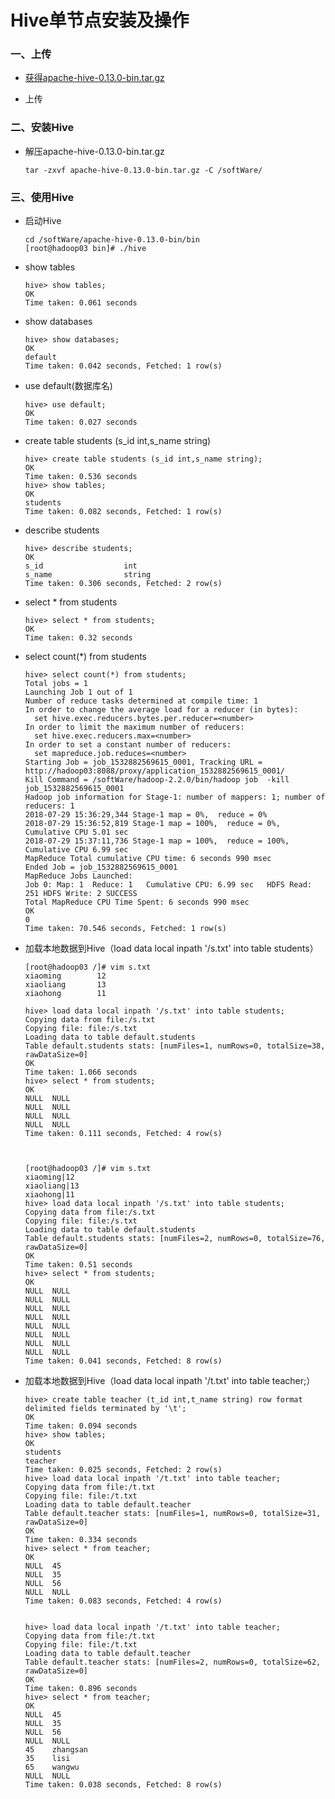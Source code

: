 # Hive单节点安装及操作

### 一、上传

* [获得apache-hive-0.13.0-bin.tar.gz](https://github.com/sunnyandgood/BigData/blob/master/Hive/apache-hive-0.13.0-bin.tar.gz)

* 上传

### 二、安装Hive

* 解压apache-hive-0.13.0-bin.tar.gz

      tar -zxvf apache-hive-0.13.0-bin.tar.gz -C /softWare/

### 三、使用Hive

* 启动Hive

      cd /softWare/apache-hive-0.13.0-bin/bin
      [root@hadoop03 bin]# ./hive

* show tables

      hive> show tables;
      OK
      Time taken: 0.061 seconds

* show databases

      hive> show databases;
      OK
      default
      Time taken: 0.042 seconds, Fetched: 1 row(s)

* use default(数据库名)

      hive> use default;
      OK
      Time taken: 0.027 seconds

* create table students (s_id int,s_name string)

      hive> create table students (s_id int,s_name string);
      OK
      Time taken: 0.536 seconds
      hive> show tables;
      OK
      students
      Time taken: 0.082 seconds, Fetched: 1 row(s)

* describe students

      hive> describe students;
      OK
      s_id                	int                 	                    
      s_name              	string              	                    
      Time taken: 0.306 seconds, Fetched: 2 row(s)

* select * from students

      hive> select * from students;
      OK
      Time taken: 0.32 seconds

* select count(*) from students

      hive> select count(*) from students;
      Total jobs = 1
      Launching Job 1 out of 1
      Number of reduce tasks determined at compile time: 1
      In order to change the average load for a reducer (in bytes):
        set hive.exec.reducers.bytes.per.reducer=<number>
      In order to limit the maximum number of reducers:
        set hive.exec.reducers.max=<number>
      In order to set a constant number of reducers:
        set mapreduce.job.reduces=<number>
      Starting Job = job_1532882569615_0001, Tracking URL = http://hadoop03:8088/proxy/application_1532882569615_0001/
      Kill Command = /softWare/hadoop-2.2.0/bin/hadoop job  -kill job_1532882569615_0001
      Hadoop job information for Stage-1: number of mappers: 1; number of reducers: 1
      2018-07-29 15:36:29,344 Stage-1 map = 0%,  reduce = 0%
      2018-07-29 15:36:52,819 Stage-1 map = 100%,  reduce = 0%, Cumulative CPU 5.01 sec
      2018-07-29 15:37:11,736 Stage-1 map = 100%,  reduce = 100%, Cumulative CPU 6.99 sec
      MapReduce Total cumulative CPU time: 6 seconds 990 msec
      Ended Job = job_1532882569615_0001
      MapReduce Jobs Launched: 
      Job 0: Map: 1  Reduce: 1   Cumulative CPU: 6.99 sec   HDFS Read: 251 HDFS Write: 2 SUCCESS
      Total MapReduce CPU Time Spent: 6 seconds 990 msec
      OK
      0
      Time taken: 70.546 seconds, Fetched: 1 row(s)

* 加载本地数据到Hive（load data local inpath '/s.txt' into table students）
      
      [root@hadoop03 /]# vim s.txt
      xiaoming        12
      xiaoliang       13
      xiaohong        11

      hive> load data local inpath '/s.txt' into table students;
      Copying data from file:/s.txt
      Copying file: file:/s.txt
      Loading data to table default.students
      Table default.students stats: [numFiles=1, numRows=0, totalSize=38, rawDataSize=0]
      OK
      Time taken: 1.066 seconds
      hive> select * from students;
      OK
      NULL	NULL
      NULL	NULL
      NULL	NULL
      NULL	NULL
      Time taken: 0.111 seconds, Fetched: 4 row(s)



      [root@hadoop03 /]# vim s.txt
      xiaoming|12
      xiaoliang|13
      xiaohong|11
      hive> load data local inpath '/s.txt' into table students;
      Copying data from file:/s.txt
      Copying file: file:/s.txt
      Loading data to table default.students
      Table default.students stats: [numFiles=2, numRows=0, totalSize=76, rawDataSize=0]
      OK
      Time taken: 0.51 seconds
      hive> select * from students;                             
      OK
      NULL	NULL
      NULL	NULL
      NULL	NULL
      NULL	NULL
      NULL	NULL
      NULL	NULL
      NULL	NULL
      NULL	NULL
      Time taken: 0.041 seconds, Fetched: 8 row(s)

* 加载本地数据到Hive（load data local inpath '/t.txt' into table teacher;）

      hive> create table teacher (t_id int,t_name string) row format delimited fields terminated by '\t'; 
      OK
      Time taken: 0.094 seconds
      hive> show tables;
      OK
      students
      teacher
      Time taken: 0.025 seconds, Fetched: 2 row(s)
      hive> load data local inpath '/t.txt' into table teacher;                                          
      Copying data from file:/t.txt
      Copying file: file:/t.txt
      Loading data to table default.teacher
      Table default.teacher stats: [numFiles=1, numRows=0, totalSize=31, rawDataSize=0]
      OK
      Time taken: 0.334 seconds
      hive> select * from teacher;                                                                       
      OK
      NULL	45
      NULL	35
      NULL	56
      NULL	NULL
      Time taken: 0.083 seconds, Fetched: 4 row(s)
      
      
      hive> load data local inpath '/t.txt' into table teacher;
      Copying data from file:/t.txt
      Copying file: file:/t.txt
      Loading data to table default.teacher
      Table default.teacher stats: [numFiles=2, numRows=0, totalSize=62, rawDataSize=0]
      OK
      Time taken: 0.896 seconds
      hive> select * from teacher;                             
      OK
      NULL	45
      NULL	35
      NULL	56
      NULL	NULL
      45	zhangsan
      35	lisi
      65	wangwu
      NULL	NULL
      Time taken: 0.038 seconds, Fetched: 8 row(s)
